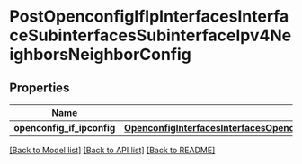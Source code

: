 # PostOpenconfigIfIpInterfacesInterfaceSubinterfacesSubinterfaceIpv4NeighborsNeighborConfig

## Properties
Name | Type | Description | Notes
------------ | ------------- | ------------- | -------------
**openconfig_if_ipconfig** | [**OpenconfigInterfacesInterfacesOpenconfiginterfacesinterfacesSubinterfacesOpenconfigifipipv4NeighborsConfig**](OpenconfigInterfacesInterfacesOpenconfiginterfacesinterfacesSubinterfacesOpenconfigifipipv4NeighborsConfig.md) |  | [optional] 

[[Back to Model list]](../README.md#documentation-for-models) [[Back to API list]](../README.md#documentation-for-api-endpoints) [[Back to README]](../README.md)


